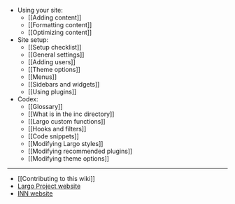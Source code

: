 - Using your site:
	- [[Adding content]]
	- [[Formatting content]]
	- [[Optimizing content]]
- Site setup:
	- [[Setup checklist]]
	- [[General settings]]
	- [[Adding users]]
	- [[Theme options]]
	- [[Menus]]
	- [[Sidebars and widgets]]
	- [[Using plugins]]
- Codex:
	- [[Glossary]]
	- [[What is in the inc directory]]
	- [[Largo custom functions]]
	- [[Hooks and filters]]
	- [[Code snippets]]
	- [[Modifying Largo styles]]
	- [[Modifying recommended plugins]]
	- [[Modifying theme options]]

-----------

- [[Contributing to this wiki]]
- [Largo Project website](http://largoproject.org/)
- [INN website](http://investigativenewsnetwork.org)

